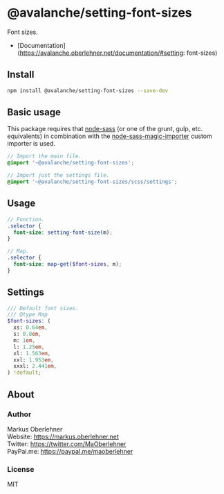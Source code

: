# @avalanche/setting-font-sizes
Font sizes.

- [Documentation](https://avalanche.oberlehner.net/documentation/#setting: font-sizes)

## Install
```bash
npm install @avalanche/setting-font-sizes --save-dev
```

## Basic usage
This package requires that [node-sass](https://github.com/sass/node-sass) (or one of the grunt, gulp, etc. equivalents) in combination with the [node-sass-magic-importer](https://github.com/maoberlehner/node-sass-magic-importer) custom importer is used.

```scss
// Import the main file.
@import '~@avalanche/setting-font-sizes';

// Import just the settings file.
@import '~@avalanche/setting-font-sizes/scss/settings';
```

## Usage
```scss
// Function.
.selector {
  font-size: setting-font-size(m);
}

// Map.
.selector {
  font-size: map-get($font-sizes, m);
}
```

## Settings
```scss
/// Default font sizes.
/// @type Map
$font-sizes: (
  xs: 0.64em,
  s: 0.8em,
  m: 1em,
  l: 1.25em,
  xl: 1.563em,
  xxl: 1.953em,
  xxxl: 2.441em,
) !default;
```

## About
### Author
Markus Oberlehner  
Website: https://markus.oberlehner.net  
Twitter: https://twitter.com/MaOberlehner  
PayPal.me: https://paypal.me/maoberlehner

### License
MIT
